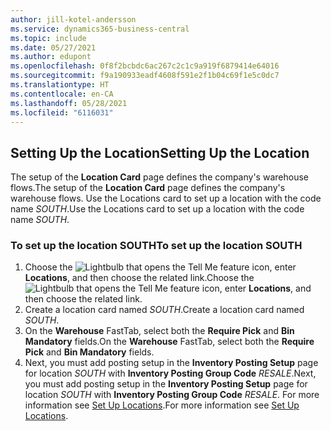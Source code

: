 ```yaml
---
author: jill-kotel-andersson
ms.service: dynamics365-business-central
ms.topic: include
ms.date: 05/27/2021
ms.author: edupont
ms.openlocfilehash: 0f8f2bcbdc6ac267c2c1c9a919f6879414e64016
ms.sourcegitcommit: f9a190933eadf4608f591e2f1b04c69f1e5c0dc7
ms.translationtype: HT
ms.contentlocale: en-CA
ms.lasthandoff: 05/28/2021
ms.locfileid: "6116031"
---
```

## <a name="setting-up-the-location"></a><span data-ttu-id="2b3a1-101">Setting Up the Location</span><span class="sxs-lookup"><span data-stu-id="2b3a1-101">Setting Up the Location</span></span>

<span data-ttu-id="2b3a1-102">The setup of the **Location Card** page defines the company's warehouse flows.</span><span class="sxs-lookup"><span data-stu-id="2b3a1-102">The setup of the **Location Card** page defines the company's warehouse flows.</span></span> <span data-ttu-id="2b3a1-103">Use the Locations card to set up a location with the code name *SOUTH*.</span><span class="sxs-lookup"><span data-stu-id="2b3a1-103">Use the Locations card to set up a location with the code name *SOUTH*.</span></span>

### <a name="to-set-up-the-location-south"></a><span data-ttu-id="2b3a1-104">To set up the location SOUTH</span><span class="sxs-lookup"><span data-stu-id="2b3a1-104">To set up the location SOUTH</span></span>

1. <span data-ttu-id="2b3a1-105">Choose the ![Lightbulb that opens the Tell Me feature](../media/ui-search/search_small.png "Tell me what you want to do") icon, enter **Locations**, and then choose the related link.</span><span class="sxs-lookup"><span data-stu-id="2b3a1-105">Choose the ![Lightbulb that opens the Tell Me feature](../media/ui-search/search_small.png "Tell me what you want to do") icon, enter **Locations**, and then choose the related link.</span></span>  
2. <span data-ttu-id="2b3a1-106">Create a location card named *SOUTH*.</span><span class="sxs-lookup"><span data-stu-id="2b3a1-106">Create a location card named *SOUTH*.</span></span>  
3. <span data-ttu-id="2b3a1-107">On the **Warehouse** FastTab, select both the **Require Pick** and **Bin Mandatory** fields.</span><span class="sxs-lookup"><span data-stu-id="2b3a1-107">On the **Warehouse** FastTab, select both the **Require Pick** and **Bin Mandatory** fields.</span></span>
4. <span data-ttu-id="2b3a1-108">Next, you must add posting setup in the **Inventory Posting Setup** page for location *SOUTH* with **Inventory Posting Group Code** *RESALE*.</span><span class="sxs-lookup"><span data-stu-id="2b3a1-108">Next, you must add posting setup in the **Inventory Posting Setup** page for location *SOUTH* with **Inventory Posting Group Code** *RESALE*.</span></span> <span data-ttu-id="2b3a1-109">For more information see [Set Up Locations](../inventory-how-setup-locations.md).</span><span class="sxs-lookup"><span data-stu-id="2b3a1-109">For more information see [Set Up Locations](../inventory-how-setup-locations.md).</span></span>

